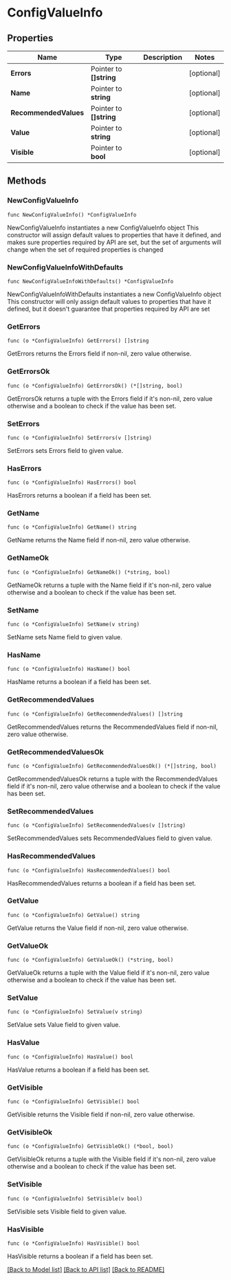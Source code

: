 # ConfigValueInfo

## Properties

Name | Type | Description | Notes
------------ | ------------- | ------------- | -------------
**Errors** | Pointer to **[]string** |  | [optional] 
**Name** | Pointer to **string** |  | [optional] 
**RecommendedValues** | Pointer to **[]string** |  | [optional] 
**Value** | Pointer to **string** |  | [optional] 
**Visible** | Pointer to **bool** |  | [optional] 

## Methods

### NewConfigValueInfo

`func NewConfigValueInfo() *ConfigValueInfo`

NewConfigValueInfo instantiates a new ConfigValueInfo object
This constructor will assign default values to properties that have it defined,
and makes sure properties required by API are set, but the set of arguments
will change when the set of required properties is changed

### NewConfigValueInfoWithDefaults

`func NewConfigValueInfoWithDefaults() *ConfigValueInfo`

NewConfigValueInfoWithDefaults instantiates a new ConfigValueInfo object
This constructor will only assign default values to properties that have it defined,
but it doesn't guarantee that properties required by API are set

### GetErrors

`func (o *ConfigValueInfo) GetErrors() []string`

GetErrors returns the Errors field if non-nil, zero value otherwise.

### GetErrorsOk

`func (o *ConfigValueInfo) GetErrorsOk() (*[]string, bool)`

GetErrorsOk returns a tuple with the Errors field if it's non-nil, zero value otherwise
and a boolean to check if the value has been set.

### SetErrors

`func (o *ConfigValueInfo) SetErrors(v []string)`

SetErrors sets Errors field to given value.

### HasErrors

`func (o *ConfigValueInfo) HasErrors() bool`

HasErrors returns a boolean if a field has been set.

### GetName

`func (o *ConfigValueInfo) GetName() string`

GetName returns the Name field if non-nil, zero value otherwise.

### GetNameOk

`func (o *ConfigValueInfo) GetNameOk() (*string, bool)`

GetNameOk returns a tuple with the Name field if it's non-nil, zero value otherwise
and a boolean to check if the value has been set.

### SetName

`func (o *ConfigValueInfo) SetName(v string)`

SetName sets Name field to given value.

### HasName

`func (o *ConfigValueInfo) HasName() bool`

HasName returns a boolean if a field has been set.

### GetRecommendedValues

`func (o *ConfigValueInfo) GetRecommendedValues() []string`

GetRecommendedValues returns the RecommendedValues field if non-nil, zero value otherwise.

### GetRecommendedValuesOk

`func (o *ConfigValueInfo) GetRecommendedValuesOk() (*[]string, bool)`

GetRecommendedValuesOk returns a tuple with the RecommendedValues field if it's non-nil, zero value otherwise
and a boolean to check if the value has been set.

### SetRecommendedValues

`func (o *ConfigValueInfo) SetRecommendedValues(v []string)`

SetRecommendedValues sets RecommendedValues field to given value.

### HasRecommendedValues

`func (o *ConfigValueInfo) HasRecommendedValues() bool`

HasRecommendedValues returns a boolean if a field has been set.

### GetValue

`func (o *ConfigValueInfo) GetValue() string`

GetValue returns the Value field if non-nil, zero value otherwise.

### GetValueOk

`func (o *ConfigValueInfo) GetValueOk() (*string, bool)`

GetValueOk returns a tuple with the Value field if it's non-nil, zero value otherwise
and a boolean to check if the value has been set.

### SetValue

`func (o *ConfigValueInfo) SetValue(v string)`

SetValue sets Value field to given value.

### HasValue

`func (o *ConfigValueInfo) HasValue() bool`

HasValue returns a boolean if a field has been set.

### GetVisible

`func (o *ConfigValueInfo) GetVisible() bool`

GetVisible returns the Visible field if non-nil, zero value otherwise.

### GetVisibleOk

`func (o *ConfigValueInfo) GetVisibleOk() (*bool, bool)`

GetVisibleOk returns a tuple with the Visible field if it's non-nil, zero value otherwise
and a boolean to check if the value has been set.

### SetVisible

`func (o *ConfigValueInfo) SetVisible(v bool)`

SetVisible sets Visible field to given value.

### HasVisible

`func (o *ConfigValueInfo) HasVisible() bool`

HasVisible returns a boolean if a field has been set.


[[Back to Model list]](../README.md#documentation-for-models) [[Back to API list]](../README.md#documentation-for-api-endpoints) [[Back to README]](../README.md)


